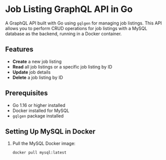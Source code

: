 # Job Listing GraphQL API in Go

A GraphQL API built with Go using `gqlgen` for managing job listings. This API allows you to perform CRUD operations for job listings with a MySQL database as the backend, running in a Docker container.

## Features

- **Create** a new job listing
- **Read** all job listings or a specific job listing by ID
- **Update** job details
- **Delete** a job listing by ID

## Prerequisites

- Go 1.16 or higher installed
- Docker installed for MySQL
- `gqlgen` package installed

## Setting Up MySQL in Docker

1. Pull the MySQL Docker image:
   ```bash
   docker pull mysql:latest
